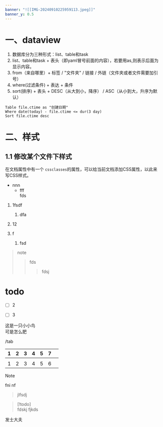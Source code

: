 ```yaml
---
banner: "![[IMG-20240910225959113.jpeg]]"
banner_y: 0.5
---
```

# 一、dataview

1. 数据库分为三种形式：list、table和task
2. list、table和task + 表头（即yaml冒号前面的内容），若要用as,则表示后面为显示内容。
3. from（来自哪里）+ 标签 / "文件夹" / 链接 / 外链（文件夹或者文件需要加引号）
4. where(过滤条件) + 表达 + 条件
5. sort(排序) + 表头 + DESC（从大到小，降序） / ASC（从小到大，升序为默认）

```
Table file.ctime as "创建日期"
Where date(today) - file.ctime <= dur(3 day)
Sort file.ctime desc
```

# 二、样式

## 1.1 修改某个文件下样式

在文档属性中有一个 `cssclasses`的属性，可以给当前文档添加CSS属性，以此来写CSS样式。

- nnn
	- fff  
	  fds 

1. 1fsdf
	1. dfa
2. 12

3. f 
	1. fsd 

> note
> > fds 
> > > fdsj 




# todo
- [ ] 2

- [ ] 3



这是一只小小鸟  
可是怎么肥

/tab

|  1  |  2  | 3   | 4   | 5   |  7  |     |
| :-: | :-: | --- | --- | --- | :-: | --- |
|     |     |     |     |     |     |     |
|  1  |  2  | 3   | 4   | 5   |  6  |     |

> [!NOTE]  
> fni nf 


> jlfsdj 

> [!todo]  
> fdskj fjkds 



发士大夫